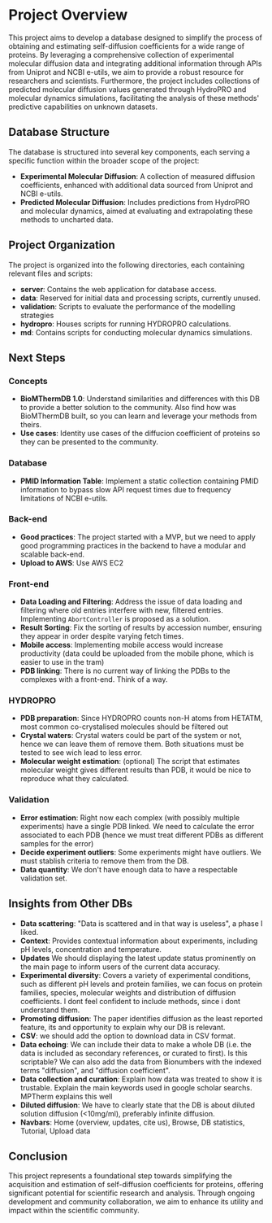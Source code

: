 # Project Overview

This project aims to develop a database designed to simplify the process of obtaining and estimating self-diffusion coefficients for a wide range of proteins. By leveraging a comprehensive collection of experimental molecular diffusion data and integrating additional information through APIs from Uniprot and NCBI e-utils, we aim to provide a robust resource for researchers and scientists. Furthermore, the project includes collections of predicted molecular diffusion values generated through HydroPRO and molecular dynamics simulations, facilitating the analysis of these methods' predictive capabilities on unknown datasets.

## Database Structure

The database is structured into several key components, each serving a specific function within the broader scope of the project:

- **Experimental Molecular Diffusion**: A collection of measured diffusion coefficients, enhanced with additional data sourced from Uniprot and NCBI e-utils.
- **Predicted Molecular Diffusion**: Includes predictions from HydroPRO and molecular dynamics, aimed at evaluating and extrapolating these methods to uncharted data.

## Project Organization

The project is organized into the following directories, each containing relevant files and scripts:

- **server**: Contains the web application for database access.
- **data**: Reserved for initial data and processing scripts, currently unused.
- **validation**: Scripts to evaluate the performance of the modelling strategies
- **hydropro**: Houses scripts for running HYDROPRO calculations.
- **md**: Contains scripts for conducting molecular dynamics simulations.

## Next Steps 

### Concepts
- **BioMThermDB 1.0**: Understand similarities and differences with this DB to provide a better solution to the community. Also find how was BioMThermDB built, so you can learn and leverage your methods from theirs.
- **Use cases**: Identity use cases of the diffucion coefficient of proteins so they can be presented to the community.

### Database

- **PMID Information Table**: Implement a static collection containing PMID information to bypass slow API request times due to frequency limitations of NCBI e-utils.

### Back-end

- **Good practices**: The project started with a MVP, but we need to apply good programming practices in the backend to have a modular and scalable back-end.
- **Upload to AWS**: Use AWS EC2

### Front-end

- **Data Loading and Filtering**: Address the issue of data loading and filtering where old entries interfere with new, filtered entries. Implementing `AbortController` is proposed as a solution.
- **Result Sorting**: Fix the sorting of results by accession number, ensuring they appear in order despite varying fetch times.
- **Mobile access**: Implementing mobile access would increase productivity (data could be uploaded from the mobile phone, which is easier to use in the tram)
- **PDB linking**: There is no current way of linking the PDBs to the complexes with a front-end. Think of a way.

### HYDROPRO

- **PDB preparation**: Since HYDROPRO counts non-H atoms from HETATM, most common co-crystalised molecules should be filtered out
- **Crystal waters**: Crystal waters could be part of the system or not, hence we can leave them of remove them. Both situations must be tested to see wich lead to less error.
- **Molecular weight estimation**: (optional) The script that estimates molecular weight gives different results than PDB, it would be nice to reproduce what they calculated.

### Validation

- **Error estimation**: Right now each complex (with possibly multiple experiments) have a single PDB linked. We need to calculate the error associated to each PDB (hence we must treat different PDBs as different samples for the error)
- **Decide experiment outliers**: Some experiments might have outliers. We must stablish criteria to remove them from the DB.
- **Data quantity**: We don't have enough data to have a respectable validation set.


## Insights from Other DBs

- **Data scattering**: "Data is scattered and in that way is useless", a phase I liked.
- **Context**: Provides contextual information about experiments, including pH levels, concentration and temperature.
- **Updates** We should displaying the latest update status prominently on the main page to inform users of the current data accuracy.
- **Experimental diversity**: Covers a variety of experimental conditions, such as different pH levels and protein families, we can focus on protein families, species, molecular weights and distribution of diffusion coefficients. I dont feel confident to include methods, since i dont understand them.
- **Promoting diffusion**: The paper identifies diffusion as the least reported feature, its and opportunity to explain why our DB is relevant.
- **CSV**: we should add the option to download data in CSV format.
- **Data echoing**: We can include their data to make a whole DB (i.e. the data is included as secondary references, or curated to first). Is this scriptable? We can also add the data from Bionumbers with the indexed terms "diffusion", and "diffusion coefficient".
- **Data collection and curation**: Explain how data was treated to show it is trustable. Explain the main keywords used in google scholar searchs. MPTherm explains this well
- **Diluted diffusion**: We have to clearly state that the DB is about diluted solution diffusion (<10mg/ml), preferably infinite diffusion. 
- **Navbars**: Home (overview, updates, cite us), Browse, DB statistics, Tutorial, Upload data   



## Conclusion

This project represents a foundational step towards simplifying the acquisition and estimation of self-diffusion coefficients for proteins, offering significant potential for scientific research and analysis. Through ongoing development and community collaboration, we aim to enhance its utility and impact within the scientific community.
